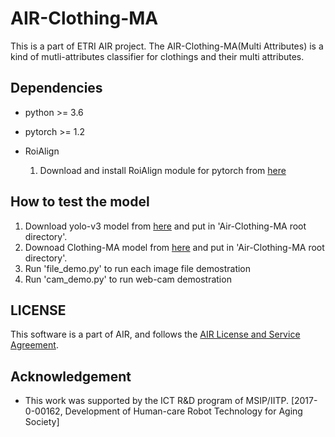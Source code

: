 # AIR-Clothing-MA
This is a part of ETRI AIR project. The AIR-Clothing-MA(Multi Attributes) is a kind of mutli-attributes classifier for clothings and their multi attributes.

## Dependencies
-   python >= 3.6     
-   pytorch >= 1.2

-   RoiAlign 
    1. Download and install RoiAlign module for pytorch from [here](https://github.com/longcw/RoIAlign.pytorch)



## How to test the model

1.   Download yolo-v3 model from [here](https://drive.google.com/file/d/1yCz6pc6qHJD2Zcz8ldDmJ3NzE8wjaiT6/view?usp=sharing) and put in 'Air-Clothing-MA root directory'.  
2.   Downoad Clothing-MA model from [here](https://drive.google.com/file/d/1k3lvA96ZstbV4a_QtYTuohY79xg_nJYe/view?usp=sharing) and put in 'Air-Clothing-MA root directory'.
3.   Run 'file_demo.py' to run each image file demostration
4.   Run 'cam_demo.py' to run web-cam demostration

## LICENSE
This software is a part of AIR, and follows the [AIR License and Service Agreement](LICENSE.md).

## Acknowledgement
* This work was supported by the ICT R&D program of MSIP/IITP. [2017-0-00162, Development of Human-care Robot Technology for Aging Society]   
